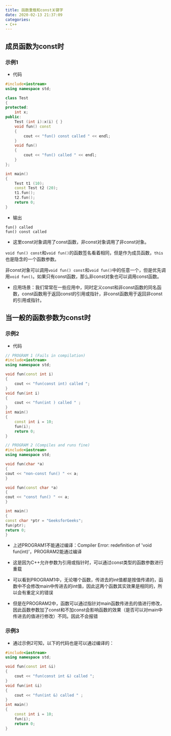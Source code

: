 ```yaml
---
title: 函数重载和const关键字
date: 2020-02-13 21:37:09
categories:
- C++
---
```


## 成员函数为const时
### 示例1
* 代码
``` cpp
#include<iostream> 
using namespace std; 

class Test 
{ 
protected: 
	int x; 
public: 
	Test (int i):x(i) { } 
	void fun() const
	{ 
		cout << "fun() const called " << endl; 
	} 
	void fun() 
	{ 
		cout << "fun() called " << endl; 
	} 
}; 

int main() 
{ 
	Test t1 (10); 
	const Test t2 (20); 
	t1.fun(); 
	t2.fun(); 
	return 0; 
} 

```

* 输出
```
fun() called
fun() const called
```

* 这里const对象调用了const函数，非const对象调用了非const对象。

`void fun() const`和`void fun()`的函数签名看着相同，但是作为成员函数，`this`也是隐含的一个函数参数。

非const对象可以调用`void fun() const`和`void fun()`中的任意一个，但是优先调用`void fun()`。如果只有const函数，那么非const对象也可以调用const函数。

* 应用场景：我们常常在一些应用中，同时定义const和非const函数的同名函数，const函数用于返回const的引用或指针，非const函数用于返回非const的引用或指针。

## 当一般的函数参数为const时
### 示例2
* 代码
``` cpp
// PROGRAM 1 (Fails in compilation) 
#include<iostream> 
using namespace std; 

void fun(const int i) 
{ 
	cout << "fun(const int) called "; 
} 
void fun(int i) 
{ 
	cout << "fun(int ) called " ; 
} 
int main() 
{ 
	const int i = 10; 
	fun(i); 
	return 0; 
} 

```

``` cpp
// PROGRAM 2 (Compiles and runs fine) 
#include<iostream> 
using namespace std; 

void fun(char *a) 
{ 
cout << "non-const fun() " << a; 
} 

void fun(const char *a) 
{ 
cout << "const fun() " << a; 
} 

int main() 
{ 
const char *ptr = "GeeksforGeeks"; 
fun(ptr); 
return 0; 
} 

```

* 上述PROGRAM1不能通过编译：Compiler Error: redefinition of 'void fun(int)'，PROGRAM2能通过编译

* 这是因为C++允许参数为引用或指针时，可以通过const类型的函数参数进行重载

* 可以看到PROGRAM1中，无论哪个函数，传进去的int值都是按值传递的，函数中不会修改main中传进去的int值，因此这两个函数其实效果是相同的，所以会有重定义的错误

* 但是在PROGRAM2中，函数可以通过指针对main函数传进去的值进行修改，因此函数参数加了const和不加const会影响函数的效果（是否可以对main中传进去的值进行修改）不同。因此不会报错

### 示例3
* 通过示例2可知，以下的代码也是可以通过编译的：

``` cpp
#include<iostream> 
using namespace std; 

void fun(const int &i) 
{ 
	cout << "fun(const int &) called "; 
} 
void fun(int &i) 
{ 
	cout << "fun(int &) called " ; 
} 
int main() 
{ 
	const int i = 10; 
	fun(i); 
	return 0; 
} 

```

